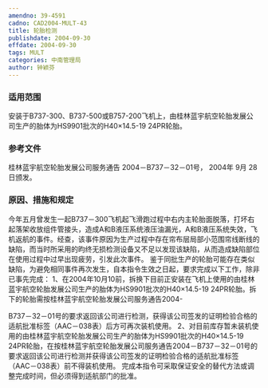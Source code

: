 ```yaml
---
amendno: 39-4591
cadno: CAD2004-MULT-43
title: 轮胎检测
publishdate: 2004-09-30
effdate: 2004-09-30
tags: MULT
categories: 中南管理局
author: 钟颖芬
---
```


### 适用范围 
安装于B737-300、B737-500或B757-200飞机上，由桂林蓝宇航空轮胎发展公司生产的胎体为HS9901批次的H40×14.5-19 24PR轮胎。

### 参考文件
桂林蓝宇航空轮胎发展公司服务通告 2004－B737－32－01号， 2004年 9月 28日颁发。

### 原因、措施和规定 
今年五月曾发生一起B737－300飞机起飞滑跑过程中右内主轮胎面脱落，打坏右起落架收放组件管接头，造成A和B液压系统液压油漏光，A和B液压系统失效，飞机返航的事件。经查，该事件原因为生产过程中存在帘布层局部小范围帘线断线的缺陷，而当时所采用的昀终无损检测设备又不足以发现该缺陷，从而造成缺陷部位在使用过程中过早出现疲劳，引发此次事件。 
鉴于同批生产的轮胎可能存在类似缺陷，为避免相同事件再次发生，自本指令生效之日起，要求完成以下工作，除非已事先完成： 
    1、在2004年10月10前，拆换下目前正安装在飞机上使用的由桂林蓝宇航空轮胎发展公司生产的胎体为HS9901批次的H40×14.5-19 24PR轮胎。拆下的轮胎需按桂林蓝宇航空轮胎发展公司服务通告2004-
         
B737－32－01号的要求返回该公司进行检测，获得该公司签发的证明检验合格的适航批准标签（AAC－038表）后方可再次装机使用。 
    2、对目前库存暂未装机使用的由桂林蓝宇航空轮胎发展公司生产的胎体为HS9901批次的H40×14.5-19 24PR轮胎，在按桂林蓝宇航空轮胎发展公司服务通告2004－B737－32－01号的要求返回该公司进行检测并获得该公司签发的证明检验合格的适航批准标签（AAC－038表）前不得装机使用。 
完成本指令可采取保证安全的替代方法或调整完成时间，但必须得到适航部门的批准。

